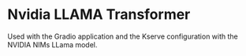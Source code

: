 # Nvidia LLAMA Transformer
Used with the Gradio application and the Kserve configuration with the NVIDIA NIMs LLama model.
